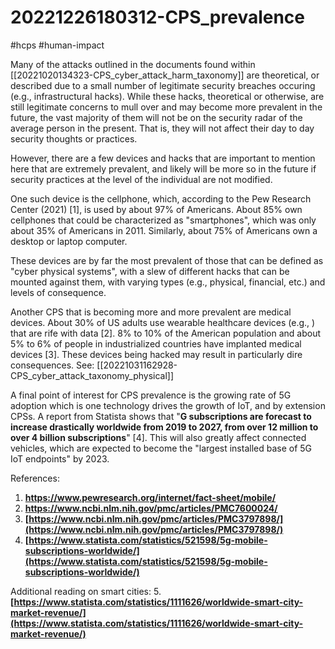 # 20221226180312-CPS_prevalence
#hcps #human-impact 

Many of the attacks outlined in the documents found within [[20221020134323-CPS_cyber_attack_harm_taxonomy]] are theoretical, or described due to a small number of legitimate security breaches occuring (e.g., infrastructural hacks). While these hacks, theoretical or otherwise, are still legitimate concerns to mull over and may become more prevalent in the future, the vast majority of them will not be on the security radar of the average person in the present. That is, they will not affect their day to day security thoughts or practices. 

However, there are a few devices and hacks that are important to mention here that are extremely prevalent, and likely will be more so in the future if security practices at the level of the individual are not modified.

One such device is the cellphone, which, according to the Pew Research Center (2021) [1], is used by about 97% of Americans. About 85% own cellphones that could be characterized as "smartphones", which was only about 35% of Americans in 2011. Similarly, about 75% of Americans own a desktop or laptop computer.

These devices are by far the most prevalent of those that can be defined as "cyber physical systems", with a slew of different hacks that can be mounted against them, with varying types (e.g., physical, financial, etc.) and levels of consequence.

Another CPS that is becoming more and more prevalent are medical devices. About 30% of US adults use wearable healthcare devices (e.g., ) that are rife with data [2]. 8% to 10% of the American population and about 5% to 6% of people in industrialized countries have implanted medical devices [3]. These devices being hacked may result in particularly dire consequences. See: [[20221031162928-CPS_cyber_attack_taxonomy_physical]]

A final point of interest for CPS prevalence is the growing rate of 5G adoption which is one technology drives the growth of IoT, and by extension CPSs. A report from Statista shows that "**G subscriptions are forecast to increase drastically worldwide from 2019 to 2027, from over 12 million to over 4 billion subscriptions**" [4]. This will also greatly affect connected vehicles, which are expected to become the "largest installed base of 5G IoT endpoints" by 2023. 

References:
1. **https://www.pewresearch.org/internet/fact-sheet/mobile/**
2. **https://www.ncbi.nlm.nih.gov/pmc/articles/PMC7600024/**
3. **[https://www.ncbi.nlm.nih.gov/pmc/articles/PMC3797898/](https://www.ncbi.nlm.nih.gov/pmc/articles/PMC3797898/)**
4. **[https://www.statista.com/statistics/521598/5g-mobile-subscriptions-worldwide/](https://www.statista.com/statistics/521598/5g-mobile-subscriptions-worldwide/)**

Additional reading on smart cities:
5. **[https://www.statista.com/statistics/1111626/worldwide-smart-city-market-revenue/](https://www.statista.com/statistics/1111626/worldwide-smart-city-market-revenue/)**